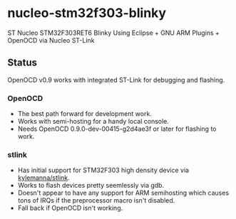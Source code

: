 # nucleo-stm32f303-blinky
ST Nucleo STM32F303RET6 Blinky Using Eclipse + GNU ARM Plugins + OpenOCD via Nucleo ST-Link

## Status

OpenOCD v0.9 works with integrated ST-Link for debugging and flashing.

### OpenOCD

* The best path forward for development work.
* Works with semi-hosting for a handy local console.
* Needs OpenOCD 0.9.0-dev-00415-g2d4ae3f or later for flashing to work.


### stlink

* Has initial support for STM32F303 high density device via [kylemanna/stlink](https://github.com/kylemanna/stlink).
* Works to flash devices pretty seemlessly via gdb.
* Doesn't appear to have any support for ARM semihosting which causes tons of IRQs if the preprocessor macro isn't disabled.
* Fall back if OpenOCD isn't working.

